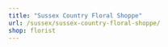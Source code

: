 ```yaml
---
title: "Sussex Country Floral Shoppe"
url: /sussex/sussex-country-floral-shoppe/
shop: florist
---
```

